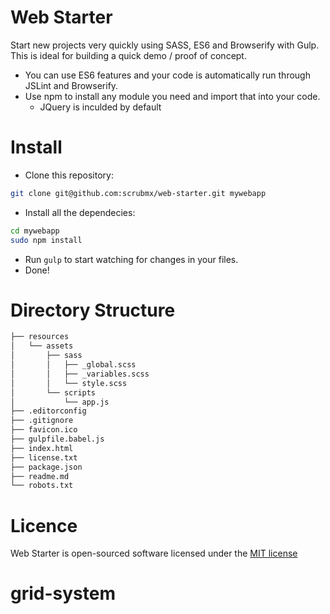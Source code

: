 # Web Starter
Start new projects very quickly using SASS, ES6 and Browserify with Gulp. <br/>
This is ideal for building a quick demo / proof of concept.

* You can use ES6 features and your code is automatically run through JSLint and Browserify.
* Use npm to install any module you need and import that into your code.
    * JQuery is inculded by default

# Install
* Clone this repository: 
```bash
git clone git@github.com:scrubmx/web-starter.git mywebapp
```
* Install all the dependecies: 
```bash
cd mywebapp
sudo npm install
```

* Run `gulp` to start watching for changes in your files.
* Done!

# Directory Structure
```bash
├── resources
│   └── assets
│       ├── sass
│       │   ├── _global.scss
│       │   ├── _variables.scss
│       │   └── style.scss
│       └── scripts
│           └── app.js
├── .editorconfig
├── .gitignore
├── favicon.ico
├── gulpfile.babel.js
├── index.html
├── license.txt
├── package.json
├── readme.md
└── robots.txt
```

# Licence
Web Starter is open-sourced software licensed under the [MIT license](https://github.com/scrubmx/web-starter/blob/master/license.txt)
# grid-system
